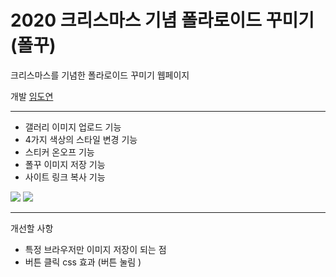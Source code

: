 # 2020 크리스마스 기념 폴라로이드 꾸미기(폴꾸)

크리스마스를 기념한 폴라로이드 꾸미기 웹페이지

개발 [임도연](https://github.com/dddooo9)

-------
- 갤러리 이미지 업로드 기능
- 4가지 색상의 스타일 변경 기능
- 스티커 온오프 기능
- 폴꾸 이미지 저장 기능
- 사이트 링크 복사 기능


<img src="https://github.com/polggu/polggu.github.io/blob/master/1.png">
<img src="https://github.com/polggu/polggu.github.io/blob/master/2.png">

----
개선할 사항

- 특정 브라우저만 이미지 저장이 되는 점
- 버튼 클릭 css 효과 (버튼 눌림 )
